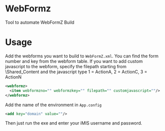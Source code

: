 # WebFormz
Tool to automate WebFormZ Build

# Usage

Add the webforms you want to build to `WebFormZ.xml`. You can find the form number and key from the webform table. If you want to add custom javascript to the webform, specify the filepath starting from \Shared_Content and the javascript type 1 = ActionA, 2 = ActionC, 3 = ActionN

```xml
<webformz>
  <item webformzno="" webformzkey="" filepath="" customjavascript=""/>
</webformz>
```

Add the name of the environment in `App.config`

```xml
<add key="domain" value=""/>
```

Then just run the exe and enter your iMIS username and password.

